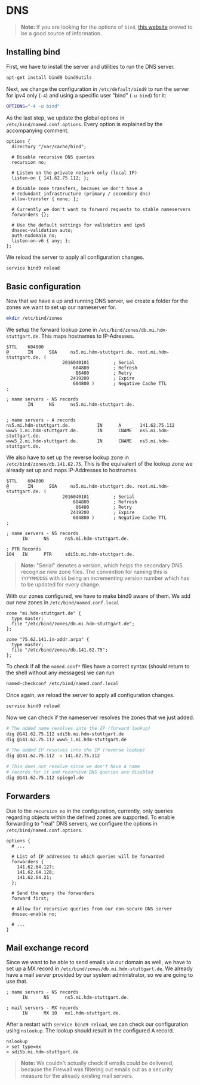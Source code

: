 # DNS

> **Note:** If you are looking for the options of `bind`, [this website](http://www.zytrax.com/books/dns/ch7/statements.html) proved to be a good source of information.

## Installing bind

First, we have to install the server and utilities to run the DNS server.

```bash
apt-get install bind9 bind9utils
```

Next, we change the configuration in `/etc/default/bind9` to run the server for ipv4 only (`-4`) and using a specific user "bind" (`-u bind`) for it:

```bash
OPTIONS="-4 -u bind"
```

As the last step, we update the global options in `/etc/bind/named.conf.options`. Every option is explained by the accompanying comment.

```aconf
options {
  directory "/var/cache/bind";

  # Disable recursive DNS queries
  recursion no;

  # Listen on the private network only (local IP)
  listen-on { 141.62.75.112; };

  # Disable zone transfers, becaues we don't have a
  # redundant infrastructure (primary / secondary dns)
  allow-transfer { none; };

  # Currently we don't want to forward requests to stable nameservers
  forwarders {};

  # Use the default settings for validation and ipv6
  dnssec-validation auto;
  auth-nxdomain no;
  listen-on-v6 { any; };
};
```

We reload the server to apply all configuration changes.

```bash
service bind9 reload
```

## Basic configuration

Now that we have a up and running DNS server, we create a folder for the zones we want to set up our nameserver for.

```bash
mkdir /etc/bind/zones
```

We setup the forward lookup zone in `/etc/bind/zones/db.mi.hdm-stuttgart.de`. This maps hostnames to IP-Adresses.

```
$TTL    604800
@       IN      SOA     ns5.mi.hdm-stuttgart.de. root.mi.hdm-stuttgart.de. (
                     2016040101         ; Serial
                         604800         ; Refresh
                          86400         ; Retry
                        2419200         ; Expire
                         604800 )       ; Negative Cache TTL
;

; name servers - NS records
        IN      NS      ns5.mi.hdm-stuttgart.de.


; name servers - A records
ns5.mi.hdm-stuttgart.de.          IN      A       141.62.75.112
www5_1.mi.hdm-stuttgart.de.       IN      CNAME   ns5.mi.hdm-stuttgart.de.
www5_2.mi.hdm-stuttgart.de.       IN      CNAME   ns5.mi.hdm-stuttgart.de.
```

We also have to set up the reverse lookup zone in `/etc/bind/zones/db.141.62.75`. This is the equivalent of the lookup zone we already set up and maps IP-Addresses to hostnames.

```
$TTL    604800
@       IN      SOA     ns5.mi.hdm-stuttgart.de. root.mi.hdm-stuttgart.de. (
                     2016040101         ; Serial
                         604800         ; Refresh
                          86400         ; Retry
                        2419200         ; Expire
                         604800 )       ; Negative Cache TTL
;

; name servers - NS records
      IN      NS      ns5.mi.hdm-stuttgart.de.

; PTR Records
104   IN      PTR     sdi5b.mi.hdm-stuttgart.de.
```

> **Note:** "Serial" denotes a version, which helps the secondary DNS recognise new zone files. The convention for naming this is `YYYYMMDDSS` with `SS` being an incrementing version number which has to be updated for every change.

With our zones configured, we have to make bind9 aware of them. We add our new zones in `/etc/bind/named.conf.local`

```
zone "mi.hdm-stuttgart.de" {
  type master;
  file "/etc/bind/zones/db.mi.hdm-stuttgart.de";
};

zone "75.62.141.in-addr.arpa" {
  type master;
  file "/etc/bind/zones/db.141.62.75";
};
```

To check if all the `named.conf*` files have a correct syntax (should return to the shell without any messages) we can run

```bash
named-checkconf /etc/bind/named.conf.local
```

Once again, we reload the server to apply all configuration changes.

```bash
service bind9 reload
```

Now we can check if the nameserver resolves the zones that we just added.

```bash
# The added name resolves into the IP (forward lookup)
dig @141.62.75.112 sdi5b.mi.hdm-stuttgart.de
dig @141.62.75.112 www5_1.mi.hdm-stuttgart.de

# The added IP resolves into the IP (reverse lookup)
dig @141.62.75.112 -x 141.62.75.112

# This does not resolve since we don't have A name
# records for it and recursive DNS queries are disabled
dig @141.62.75.112 spiegel.de
```

## Forwarders

Due to the `recursion no` in the configuration, currently, only queries regarding objects within the defined zones are supported. To enable forwarding to "real" DNS servers, we configure the options in `/etc/bind/named.conf.options`.

```aconf
options {
  # ...
  
  # List of IP addresses to which queries will be forwarded
  forwarders {
    141.62.64.127;
    141.62.64.128;
    141.62.64.21;
  };
  
  # Send the query the forwarders
  forward first;
  
  # Allow for recursive queries from our non-secure DNS server
  dnssec-enable no;
  
  # ...
}
```

## Mail exchange record

Since we want to be able to send emails via our domain as well, we have to set up a MX record in `/etc/bind/zones/db.mi.hdm-stuttgart.de`. We already have a mail server provided by our system administrator, so we are going to use that.

```
; name servers - NS records
      IN      NS      ns5.mi.hdm-stuttgart.de.

; mail servers - MX records
      IN      MX 10   mx1.hdm-stuttgart.de.
```

After a restart with `service bind9 reload`, we can check our configuration using `nslookup`. The lookup should result in the configured A record.

```
nslookup
> set type=mx
> sdi5b.mi.hdm-stuttgart.de
```

> **Note:** We couldn't actually check if emails could be delivered, because the Firewall was filtering out emails out as a security measure for the already existing mail servers.